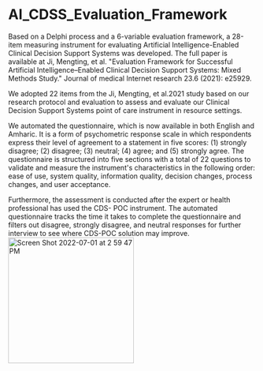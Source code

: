 # AI_CDSS_Evaluation_Framework

Based on a Delphi process and a 6-variable evaluation framework, a 28-item measuring instrument for evaluating Artificial Intelligence-Enabled Clinical Decision Support Systems was developed. The full paper is available at Ji, Mengting, et al. "Evaluation Framework for Successful Artificial Intelligence–Enabled Clinical Decision Support Systems: Mixed Methods Study." Journal of medical Internet research 23.6 (2021): e25929.


We adopted 22 items from the Ji, Mengting, et al.2021 study based on our research protocol and evaluation to assess and evaluate our Clinical Decision Support Systems point of care instrument in resource settings.

We automated the questionnaire, which is now available in both English and Amharic. It is a form of psychometric response scale in which respondents express their level of agreement to a statement in five scores: (1) strongly disagree; (2) disagree; (3) neutral; (4) agree; and (5) strongly agree. The questionnaire is structured into five sections with a total of 22 questions to validate and measure the instrument's characteristics in the following order: ease of use, system quality, information quality, decision changes, process changes, and user acceptance. 

Furthermore, the assessment is conducted after the expert or health professional has used the CDS- POC instrument. The automated questionnaire tracks the time it takes to complete the questionnaire and filters out disagree, strongly disagree, and neutral responses for further interview to see where CDS-POC solution may improve.
<img width="255" alt="Screen Shot 2022-07-01 at 2 59 47 PM" src="https://user-images.githubusercontent.com/17700070/176899867-bd2ee2df-2994-491f-beea-8121d7f2c29a.png">
